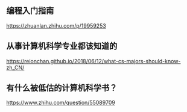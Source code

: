 ## 编程入门指南
https://zhuanlan.zhihu.com/p/19959253

## 从事计算机科学专业都该知道的
https://reionchan.github.io/2018/06/12/what-cs-majors-should-know-zh_CN/

## 有什么被低估的计算机科学书？
https://www.zhihu.com/question/55089709
